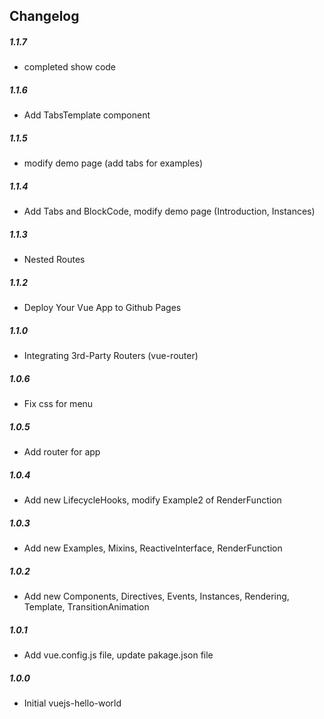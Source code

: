 ## Changelog

##### 1.1.7

- completed show code

##### 1.1.6

- Add TabsTemplate component 

##### 1.1.5

- modify demo page (add tabs for examples)

##### 1.1.4

- Add Tabs and BlockCode, modify demo page (Introduction, Instances)

##### 1.1.3

- Nested Routes 

##### 1.1.2

- Deploy Your Vue App to Github Pages

##### 1.1.0

- Integrating 3rd-Party Routers (vue-router)

##### 1.0.6

- Fix css for menu

##### 1.0.5

- Add router for app

##### 1.0.4

- Add new LifecycleHooks, modify Example2 of RenderFunction 

##### 1.0.3

- Add new Examples, Mixins, ReactiveInterface, RenderFunction

##### 1.0.2

- Add new Components, Directives, Events, Instances, Rendering, Template, TransitionAnimation

##### 1.0.1

- Add vue.config.js file, update pakage.json file

##### 1.0.0

- Initial vuejs-hello-world
